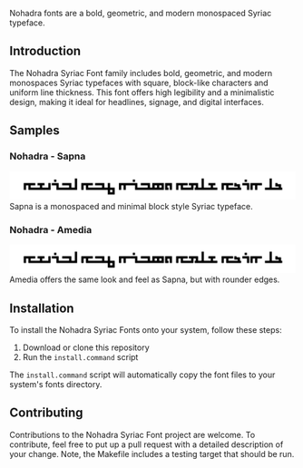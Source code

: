 Nohadra fonts are a bold, geometric, and modern monospaced Syriac typeface.

## Introduction

The Nohadra Syriac Font family includes bold, geometric, and modern monospaces Syriac typefaces with square, block-like characters and uniform line thickness. This font offers high legibility and a minimalistic design, making it ideal for headlines, signage, and digital interfaces. 

## Samples

### Nohadra - Sapna
![Nohadra - Sapna](samples/NohadraSyriac-Sapna.png)
Sapna is a monospaced and minimal block style Syriac typeface.

### Nohadra - Amedia
![Nohadra - Amedia](samples//NohadraSyriac-Amedia.png)
Amedia offers the same look and feel as Sapna, but with rounder edges.

## Installation

To install the Nohadra Syriac Fonts onto your system, follow these steps:

1. Download or clone this repository
3. Run the `install.command` script

The `install.command` script will automatically copy the font files to your system's fonts directory.

## Contributing

Contributions to the Nohadra Syriac Font project are welcome. To contribute, feel free to put up a pull request with a detailed description of your change. Note, the Makefile includes a testing target that should be run.